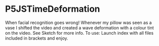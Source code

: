 # P5JSTimeDeformation
When facial recognition goes wrong! Whenever my pillow was seen as a vase I shifted the video and created a wave deformation with a colour tint on  the video. See Sketch for more info.
To use: Launch index with all files included in brackets and enjoy.
